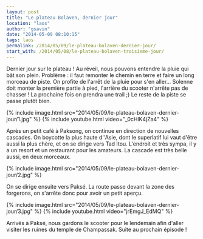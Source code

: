 ```yaml
---
layout: post
title: "Le plateau Bolaven, dernier jour"
location: "laos"
author: "gsavin"
date: "2014-05-09 08:10:15"
tags: laos
permalink: /2014/05/09/le-plateau-bolaven-dernier-jour/
start_with: /2014/05/08/le-plateau-bolaven-troisieme-jour/
---
```

Dernier jour sur le plateau ! Au réveil, nous pouvons entendre la pluie qui bât son plein. Problème : il faut remonter le chemin en terre et faire un long morceau de piste. On profite de l'arrêt de la pluie pour s'en aller... Solenne doit monter la première partie à pied, l'arrière du scooter n'arrête pas de chasser ! La prochaine fois on prendra une trail ;) Le reste de la piste se passe plutôt bien.

{% include image.html src="2014/05/09/le-plateau-bolaven-dernier-jour/1.jpg" %}
{% include youtube.html video="_0cHlK4jZa4" %}

Après un petit café à Paksong, on continue en direction de nouvelles cascades. On boycotte la plus haute d''Asie, dont le superlatif lui vaut d'être aussi la plus chère, et on se dirige vers Tad Itou. L'endroit et très sympa, il y a un resort et un restaurant pour les amateurs. La cascade est très belle aussi, en deux morceaux.

{% include image.html src="2014/05/09/le-plateau-bolaven-dernier-jour/2.jpg" %}

On se dirige ensuite vers Paksé. La route passe devant la zone des forgerons, on s'arrête donc pour avoir un petit aperçu.

{% include image.html src="2014/05/09/le-plateau-bolaven-dernier-jour/3.jpg" %}
{% include youtube.html video="jrEmgJ_EdMQ" %}

Arrivés à Paksé, nous gardons le scooter pour le lendemain afin d'aller visiter les ruines du temple de Champassak. Suite au prochain épisode !
